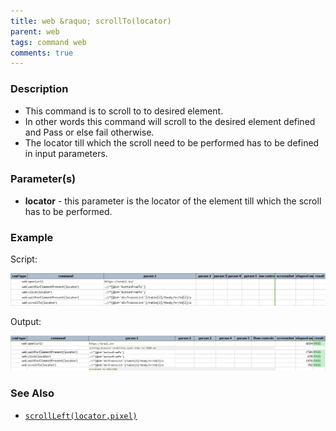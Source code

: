 ```yaml
---
title: web &raquo; scrollTo(locator)
parent: web
tags: command web
comments: true
---
```


### Description

*   This command is to scroll to to desired element.
*   In other words this command will scroll to the desired element defined and Pass or else fail otherwise.
*   The locator till which the scroll need to be performed has to be defined in input parameters.

### Parameter(s)

- **locator** - this parameter is the locator of the element till which the scroll has to be performed.

### Example

Script:

![](image/scrollTo_01.png)

Output:

![](image/scrollTo_02.png)

### See Also

*    [`scrollLeft(locator,pixel)`](scrollLeft(locator,pixel))